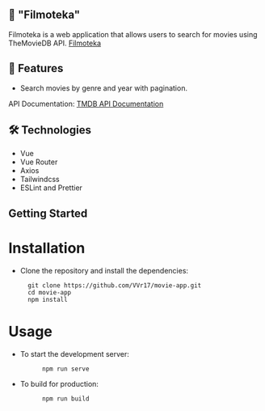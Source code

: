 ## 🚀 "Filmoteka"

Filmoteka is a web application that allows users to search for movies using TheMovieDB API.
[Filmoteka](https://movies-tv-alfa.netlify.app/)

## 🚀 Features

- Search movies by genre and year with pagination.

API Documentation:
[TMDB API Documentation](https://developer.themoviedb.org/docs)

## 🛠 Technologies

- Vue
- Vue Router
- Axios
- Tailwindcss
- ESLint and Prettier

## Getting Started

# Installation

- Clone the repository and install the dependencies:

        git clone https://github.com/VVr17/movie-app.git
        cd movie-app
        npm install

# Usage

- To start the development server:

            npm run serve

- To build for production:

            npm run build
